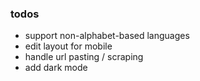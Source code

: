 ### todos
- support non-alphabet-based languages
- edit layout for mobile
- handle url pasting / scraping
- add dark mode
